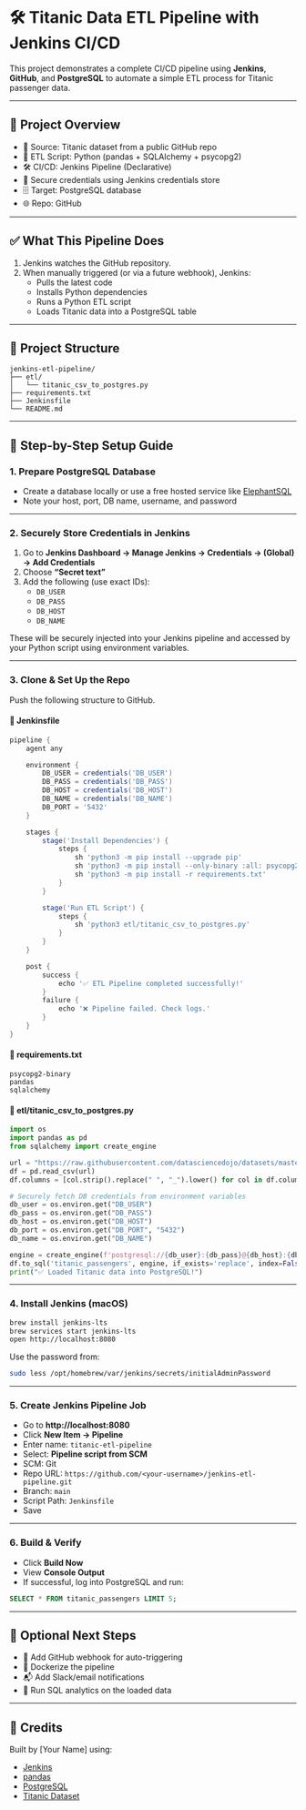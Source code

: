 # 🛠 Titanic Data ETL Pipeline with Jenkins CI/CD

This project demonstrates a complete CI/CD pipeline using **Jenkins**, **GitHub**, and **PostgreSQL** to automate a simple ETL process for Titanic passenger data.

---

## 📌 Project Overview

- 🐘 Source: Titanic dataset from a public GitHub repo
- 🐍 ETL Script: Python (pandas + SQLAlchemy + psycopg2)
- 🛠 CI/CD: Jenkins Pipeline (Declarative)
- 🔐 Secure credentials using Jenkins credentials store
- 🗄 Target: PostgreSQL database
- 🌐 Repo: GitHub

---

## ✅ What This Pipeline Does

1. Jenkins watches the GitHub repository.
2. When manually triggered (or via a future webhook), Jenkins:
   - Pulls the latest code
   - Installs Python dependencies
   - Runs a Python ETL script
   - Loads Titanic data into a PostgreSQL table

---

## 📁 Project Structure

```
jenkins-etl-pipeline/
├── etl/
│   └── titanic_csv_to_postgres.py
├── requirements.txt
├── Jenkinsfile
└── README.md
```

---

## 🚀 Step-by-Step Setup Guide

### 1. Prepare PostgreSQL Database
- Create a database locally or use a free hosted service like [ElephantSQL](https://www.elephantsql.com/)
- Note your host, port, DB name, username, and password

---

### 2. Securely Store Credentials in Jenkins

1. Go to **Jenkins Dashboard → Manage Jenkins → Credentials → (Global) → Add Credentials**
2. Choose **“Secret text”**
3. Add the following (use exact IDs):
   - `DB_USER`
   - `DB_PASS`
   - `DB_HOST`
   - `DB_NAME`

These will be securely injected into your Jenkins pipeline and accessed by your Python script using environment variables.

---

### 3. Clone & Set Up the Repo

Push the following structure to GitHub.

#### 🔹 Jenkinsfile

```groovy
pipeline {
    agent any

    environment {
        DB_USER = credentials('DB_USER')
        DB_PASS = credentials('DB_PASS')
        DB_HOST = credentials('DB_HOST')
        DB_NAME = credentials('DB_NAME')
        DB_PORT = '5432'
    }

    stages {
        stage('Install Dependencies') {
            steps {
                sh 'python3 -m pip install --upgrade pip'
                sh 'python3 -m pip install --only-binary :all: psycopg2-binary'
                sh 'python3 -m pip install -r requirements.txt'
            }
        }

        stage('Run ETL Script') {
            steps {
                sh 'python3 etl/titanic_csv_to_postgres.py'
            }
        }
    }

    post {
        success {
            echo '✅ ETL Pipeline completed successfully!'
        }
        failure {
            echo '❌ Pipeline failed. Check logs.'
        }
    }
}
```

#### 🔹 requirements.txt

```
psycopg2-binary
pandas
sqlalchemy
```

#### 🔹 etl/titanic_csv_to_postgres.py

```python
import os
import pandas as pd
from sqlalchemy import create_engine

url = "https://raw.githubusercontent.com/datasciencedojo/datasets/master/titanic.csv"
df = pd.read_csv(url)
df.columns = [col.strip().replace(" ", "_").lower() for col in df.columns]

# Securely fetch DB credentials from environment variables
db_user = os.environ.get("DB_USER")
db_pass = os.environ.get("DB_PASS")
db_host = os.environ.get("DB_HOST")
db_port = os.environ.get("DB_PORT", "5432")
db_name = os.environ.get("DB_NAME")

engine = create_engine(f'postgresql://{db_user}:{db_pass}@{db_host}:{db_port}/{db_name}')
df.to_sql('titanic_passengers', engine, if_exists='replace', index=False)
print("✅ Loaded Titanic data into PostgreSQL!")
```

---

### 4. Install Jenkins (macOS)

```bash
brew install jenkins-lts
brew services start jenkins-lts
open http://localhost:8080
```

Use the password from:

```bash
sudo less /opt/homebrew/var/jenkins/secrets/initialAdminPassword
```

---

### 5. Create Jenkins Pipeline Job

- Go to **http://localhost:8080**
- Click **New Item → Pipeline**
- Enter name: `titanic-etl-pipeline`
- Select: **Pipeline script from SCM**
- SCM: Git
- Repo URL: `https://github.com/<your-username>/jenkins-etl-pipeline.git`
- Branch: `main`
- Script Path: `Jenkinsfile`
- Save

---

### 6. Build & Verify

- Click **Build Now**
- View **Console Output**
- If successful, log into PostgreSQL and run:

```sql
SELECT * FROM titanic_passengers LIMIT 5;
```

---

## 🧠 Optional Next Steps

- 🔁 Add GitHub webhook for auto-triggering
- 🐳 Dockerize the pipeline
- 📬 Add Slack/email notifications
- 🔎 Run SQL analytics on the loaded data

---

## 🙌 Credits

Built by [Your Name] using:
- [Jenkins](https://www.jenkins.io/)
- [pandas](https://pandas.pydata.org/)
- [PostgreSQL](https://www.postgresql.org/)
- [Titanic Dataset](https://github.com/datasciencedojo/datasets/blob/master/titanic.csv)
